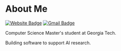 <h1>About Me</h1>

[![Website Badge](https://img.shields.io/badge/-lomichael.org-47CCCC?style=flat&logo=Google-Chrome&logoColor=white&link=https://www.lomichael.org)](https://www.lomichael.org)
[![Gmail Badge](https://img.shields.io/badge/-mlo41@gatech.edu-c14438?style=flat&logo=Gmail&logoColor=white&link=mailto:mlo41@gatech.edu)](mailto:mlo41@gatech.edu)
<img src="https://komarev.com/ghpvc/?username=lomikee&style=flat-square&color=blue" alt=""/>

<div align="left">
<p>Computer Science Master's student at Georgia Tech.</p>
<p>Building software to support AI research.</p>
</div>
